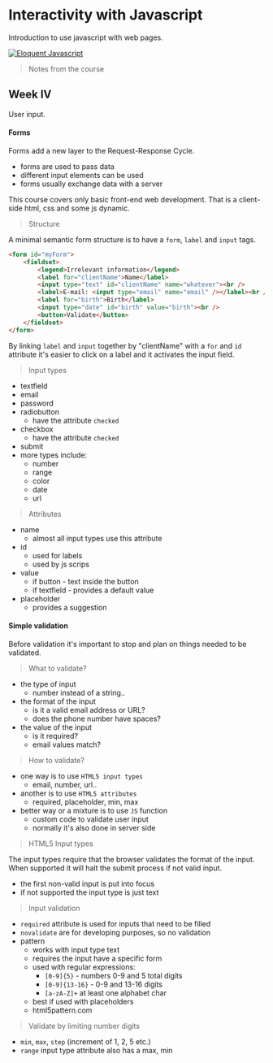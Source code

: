 # Interactivity with Javascript

Introduction to use javascript with web pages.

[![Eloquent Javascript](https://eloquentjavascript.net/img/cover.jpg "Eloquent Javascript")](https://eloquentjavascript.net/)

> Notes from the course

## Week IV

User input.

#### Forms

Forms add a new layer to the Request-Response Cycle.

- forms are used to pass data
- different input elements can be used
- forms usually exchange data with a server

This course covers only basic front-end web development. That is a client-side html, css and some js dynamic.

> Structure

A minimal semantic form structure is to have a `form`, `label` and `input` tags.

```html
<form id="myForm">
    <fieldset>
        <legend>Irrelevant information</legend>
        <label for="clientName">Name</label>
        <input type="text" id="clientName" name="whatever"><br />
        <label>E-mail: <input type="email" name="email" /></label><br />
        <label for="birth">Birth</label>
        <input type="date" id="birth" value="birth"><br />
        <button>Validate</button>
    </fieldset>
</form>
```

By linking `label` and `input` together by "clientName" with a `for` and `id` attribute it's easier to click on a label and it activates the input field.

> Input types

- textfield
- email
- password
- radiobutton
    - have the attribute `checked`
- checkbox
    - have the attribute `checked`
- submit
- more types include:
    - number
    - range
    - color
    - date
    - url

> Attributes

- name
    - almost all input types use this attribute
- id
    - used for labels
    - used by js scrips
- value
    - if button - text inside the button
    - if textfield - provides a default value
- placeholder
    - provides a suggestion

#### Simple validation

Before validation it's important to stop and plan on things needed to be validated.

> What to validate?

- the type of input
    - number instead of a string..
- the format of the input
    - is it a valid email address or URL?
    - does the phone number have spaces?
- the value of the input
    - is it required?
    - email values match?

> How to validate?

- one way is to use `HTML5 input types`
    - email, number, url..
- another is to use `HTML5 attributes`
    - required, placeholder, min, max
- better way or a mixture is to use `JS` function
    - custom code to validate user input
    - normally it's also done in server side

> HTML5 Input types

The input types require that the browser validates the format of the input. When supported it will halt the submit process if not valid input.

- the first non-valid input is put into focus
- if not supported the input type is just text

> Input validation

- `required` attribute is used for inputs that need to be filled
- `novalidate` are for developing purposes, so no validation
- pattern
    - works with input type text
    - requires the input have a specific form
    - used with regular expressions:
        - `[0-9]{5}` - numbers 0-9 and 5 total digits
        - `[0-9]{13-16}` - 0-9 and 13-16 digits
        - `[a-zA-Z]+` at least one alphabet char
    - best if used with placeholders
    - html5pattern.com

> Validate by limiting number digits

- `min`, `max`, `step` (increment of 1, 2, 5 etc.)
- `range` input type attribute also has a max, min







